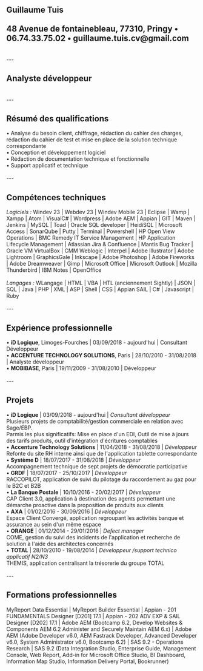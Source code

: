 <!-- <!DOCTYPE html> -->
<html lang="fr">
<head>
	<link href="//maxcdn.bootstrapcdn.com/font-awesome/4.2.0/css/font-awesome.min.css" rel="stylesheet">
	<link rel="stylesheet" href="../UI-Flag-master/flag.css">
</head>
<body>

<h2>Guillaume Tuis <br /><br />
48 Avenue de fontainebleau, 77310, Pringy &bull; 06.74.33.75.02 &bull; guillaume.tuis.cv@gmail.com</h2>
<br />
---
<h2>Analyste d&eacute;veloppeur</h2>
<br />
---
<h2>R&eacute;sum&eacute; des qualifications</h2>
&bull; Analyse du besoin client, chiffrage, rédaction du cahier des charges, rédaction du cahier de test et mise en place de la solution technique correspondante <br />
&bull; Conception et d&eacute;veloppement logiciel <br />
&bull; R&eacute;daction de documentation technique et fonctionnelle <br />
&bull; Support applicatif et technique 
<br />
<br />
---
<h2>Comp&eacute;tences techniques</h2>
<i>Logiciels : </i>Windev 23 | Webdev 23 | Windev Mobile 23 | Eclipse | Wamp |  Xampp | Atom | VisualC# | Wordpress | Adobe AEM | Appian | GIT | Maven | Jenkins | MySQL | Toad | Oracle SQL developer | HeidiSQL | Microsoft Access | SonarQube | Putty | Terminal | Powershell | HP Open View Operations | BMC Remedy IT Service Management | HP Application Lifecycle Management | Atlassian Jira & Confluence | Mantis Bug Tracker | Oracle VM VirtualBox | CMM Weblogic | Interpel | Adobe Illustrator | Adobe Lightroom |  GraphicsGale | Inkscape | Adobe Photoshop | Adobe Fireworks | Adobe Dreamweaver | Gimp | Microsoft Office | Microsoft Outlook | Mozilla Thunderbird | IBM Notes | OpenOffice <br /><br />
<i>Langages : </i>WLangage | HTML | VBA | HTL (anciennement Sightly) | JSON | SQL | Java | PHP | XML | ASP | Shell | CSS | Appian SAIL | C# | Javascript | Ruby
<br />
<br />
---
<h2>Exp&eacute;rience professionnelle</h2>
&bull; <b>iD Logique</b>, Limoges-Fourches | 03/09/2018 - aujourd'hui | Consultant D&eacute;veloppeur <br />
&bull; <b>ACCENTURE TECHNOLOGY SOLUTIONS</b>, Paris | 28/10/2010 - 31/08/2018 | Analyste d&eacute;veloppeur <br />
&bull; <b>MOBIBASE</b>, Paris | 19/11/2009 - 31/08/2010 | D&eacute;veloppeur
<br />
<br />
---
<h2>Projets</h2>
&bull; <b>iD Logique</b> | 03/09/2018 - aujourd'hui | <i>Consultant d&eacute;veloppeur</i> <br />
Plusieurs projets de comptabilité/gestion commerciale en relation avec Sage/EBP. <br />
Parmis les plus significatifs: Mise en place d'un EDI, Outil de mise à jours des tarifs produits, outil d'intégration d'écritures comptables<br />
&bull; <b>Accenture Technology Solutions</b> | 11/04/2018 - 31/08/2018 | <i>D&eacute;veloppeur</i> <br />
Refonte du site RH interne ainsi que de l&apos;application tablette correspondante <br />
&bull; <b>Syst&egrave;me D</b> | 18/07/2017 - 31/08/2018 | <i>D&eacute;veloppeur</i> <br />
Accompagnement technique de sept projets de d&eacute;mocratie participative <br />
&bull; <b>GRDF</b> | 18/07/2017 - 25/10/2017 | <i>D&eacute;veloppeur</i> <br />
RACCOPILOT, application de suivi du pilotage du raccordement au gaz pour le B2C et B2B <br />
&bull; <b>La Banque Postale</b> | 10/10/2016 - 20/02/2017 | <i>D&eacute;veloppeur</i> <br />
CAP Client 3.0, application &agrave; destination des agents permettant une démarche proactive dans la proposition de produits aux clients <br />
&bull; <b>AXA</b> | 01/02/2016 - 30/09/2016 | <i>D&eacute;veloppeur</i> <br />
Espace Client Converg&eacute;, application regroupant les activit&eacute;s banque et assurance au sein d&apos;un m&ecirc;me espace <br />
&bull; <b>ORANGE</b> | 01/12/2014 - 29/01/2016 | <i>Defect manager</i> <br />
COME, gestion du suivi des incidents de l&apos;application et recherche de solution &agrave; l&apos;aide des architectes concern&eacute;s <br />
&bull; <b>TOTAL</b> | 28/10/2010 - 19/08/2014 | <i>D&eacute;veloppeur /support technico applicatif N2/N3</i> <br />
THEMIS, application centralisant la tr&eacute;sorerie du groupe TOTAL
<br />
<br />
---
<h2>Formations professionnelles</h2>
MyReport Data  Essential | MyReport Builder Essential | Appian - 201 FUNDAMENTALS Designer [D201] 17.1 | Appian - 202 ADV EXP & SAIL Designer [D202] 17.1 | Adobe AEM (Bootcamp 6.2, Develop Websites & Components AEM 6.2 Administer and Securely Maintain AEM 6.x) | Adobe AEM (Adobe Developer v6.0, AEM Fastrack Developer, Advanced Developer v6.0, System Administrator v6.0, Bootcamp 6.2) | SAS 9.2 - Operations Research | SAS 9.2 (Data Integration Studio, Enterprise Guide, Management Console, Web Report, Add-in for Microsoft Office Studio, BI Dashboard, Information Map Studio, Information Delivery Portal, Bookrunner)
</body>
</html>

